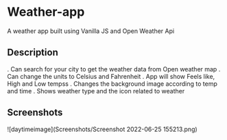# Weather-app
A weather app built using Vanilla JS and Open Weather Api

## Description
. Can search for your city to get the weather data from Open weather map
. Can change the units to Celsius and Fahrenheit
. App will show Feels like, High and Low tempss
. Changes the background image according to temp and time
. Shows weather type and the icon related to weather

## Screenshots
![daytimeimage](Screenshots/Screenshot 2022-06-25 155213.png)
